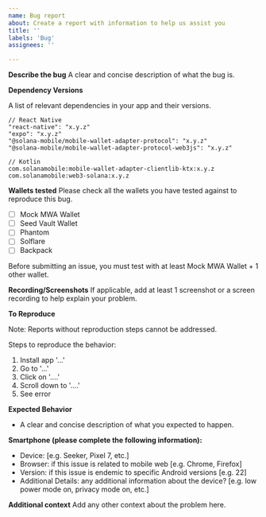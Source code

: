 ```yaml
---
name: Bug report
about: Create a report with information to help us assist you
title: ''
labels: 'Bug'
assignees: ''

---
```


**Describe the bug**
A clear and concise description of what the bug is. 

**Dependency Versions**

A list of relevant dependencies in your app and their versions.

```
// React Native
"react-native": "x.y.z"
"expo": "x.y.z"
"@solana-mobile/mobile-wallet-adapter-protocol": "x.y.z"
"@solana-mobile/mobile-wallet-adapter-protocol-web3js": "x.y.z"

// Kotlin 
com.solanamobile:mobile-wallet-adapter-clientlib-ktx:x.y.z
com.solanamobile:web3-solana:x.y.z
```

**Wallets tested**
Please check all the wallets you have tested against to reproduce this bug. 

- [ ] Mock MWA Wallet
- [ ] Seed Vault Wallet
- [ ] Phantom
- [ ] Solflare
- [ ] Backpack

Before submitting an issue, you must test with at least Mock MWA Wallet + 1 other wallet.

**Recording/Screenshots**
If applicable, add at least 1 screenshot or a screen recording to help explain your problem.

**To Reproduce**

Note: Reports without reproduction steps cannot be addressed.

Steps to reproduce the behavior:
1. Install app '...'
2. Go to '...'
3. Click on '....'
4. Scroll down to '....'
5. See error

**Expected Behavior**

- A clear and concise description of what you expected to happen.

**Smartphone (please complete the following information):**
 - Device: [e.g. Seeker, Pixel 7, etc.]
 - Browser: if this issue is related to mobile web [e.g. Chrome, Firefox]
- Version: if this issue is endemic to specific Android versions [e.g. 22]
 - Additional Details: any additional information about the device? [e.g. low power mode on, privacy mode on, etc.]

**Additional context**
Add any other context about the problem here.
